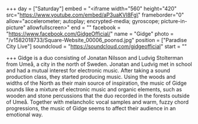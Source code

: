 +++
day = ["Saturday"]
embed = "<iframe width=\"560\" height=\"420\" src=\"https://www.youtube.com/embed/aP3uaKVI8Fg\" frameborder=\"0\" allow=\"accelerometer; autoplay; encrypted-media; gyroscope; picture-in-picture\" allowfullscreen></iframe>"
end = ""
facebook = "https://www.facebook.com/GidgeOfficial/"
name = "Gidge"
photo = "/v1582018733/Square-Website_00006_poonsd.jpg"
position = ["Paradise City Live"]
soundcloud = "https://soundcloud.com/gidgeofficial"
start = ""

+++
Gidge is a duo consisting of Jonatan Nilsson and Ludvig Stolterman from Umeå, a city in the north of Sweden. Jonatan and Ludvig met in school and had a mutual interest for electronic music. After taking a sound production class, they started producing music. Using the woods and widths of the North as their main source of inspiration, the music of Gidge sounds like a mixture of electronic music and organic elements, such as wooden and stone percussions that the duo recorded in the forests outside of Umeå. Together with melancholic vocal samples and warm, fuzzy chord progressions, the music of Gidge seems to affect their audience in an emotional way.